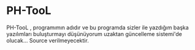 # PH-TooL
PH-TooL , programımın adıdır ve bu programda sizler ile yazdığım başka yazılımları buluşturmayı düşünüyorum uzaktan güncelleme sistemi'de olucak... Source verilmeyecektir.
